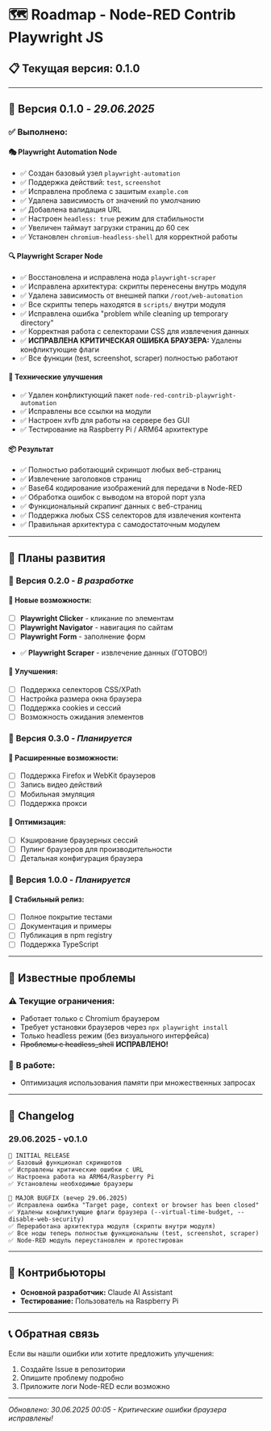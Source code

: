 # 🗺️ Roadmap - Node-RED Contrib Playwright JS

## 📋 Текущая версия: **0.1.0**

---

## 🏁 **Версия 0.1.0** - *29.06.2025*
### ✅ **Выполнено:**

#### 🎭 **Playwright Automation Node**
- ✅ Создан базовый узел `playwright-automation`
- ✅ Поддержка действий: `test`, `screenshot`
- ✅ Исправлена проблема с зашитым `example.com` 
- ✅ Удалена зависимость от значений по умолчанию
- ✅ Добавлена валидация URL
- ✅ Настроен `headless: true` режим для стабильности
- ✅ Увеличен таймаут загрузки страниц до 60 сек
- ✅ Установлен `chromium-headless-shell` для корректной работы

#### 🔍 **Playwright Scraper Node**
- ✅ Восстановлена и исправлена нода `playwright-scraper`
- ✅ Исправлена архитектура: скрипты перенесены внутрь модуля
- ✅ Удалена зависимость от внешней папки `/root/web-automation`
- ✅ Все скрипты теперь находятся в `scripts/` внутри модуля
- ✅ Исправлена ошибка "problem while cleaning up temporary directory"
- ✅ Корректная работа с селекторами CSS для извлечения данных
- ✅ **ИСПРАВЛЕНА КРИТИЧЕСКАЯ ОШИБКА БРАУЗЕРА:** Удалены конфликтующие флаги
- ✅ Все функции (test, screenshot, scraper) полностью работают

#### 🔧 **Технические улучшения**
- ✅ Удален конфликтующий пакет `node-red-contrib-playwright-automation`
- ✅ Исправлены все ссылки на модули
- ✅ Настроен xvfb для работы на сервере без GUI
- ✅ Тестирование на Raspberry Pi / ARM64 архитектуре

#### 📦 **Результат**
- ✅ Полностью работающий скриншот любых веб-страниц
- ✅ Извлечение заголовков страниц  
- ✅ Base64 кодирование изображений для передачи в Node-RED
- ✅ Обработка ошибок с выводом на второй порт узла
- ✅ Функциональный скрапинг данных с веб-страниц
- ✅ Поддержка любых CSS селекторов для извлечения контента
- ✅ Правильная архитектура с самодостаточным модулем

---

## 🚀 **Планы развития**

### 📅 **Версия 0.2.0** - *В разработке*
#### 🎯 **Новые возможности:**
- [ ] **Playwright Clicker** - кликание по элементам
- [ ] **Playwright Navigator** - навигация по сайтам  
- [ ] **Playwright Form** - заполнение форм
- ✅ **Playwright Scraper** - извлечение данных (ГОТОВО!)

#### 🔧 **Улучшения:**
- [ ] Поддержка селекторов CSS/XPath
- [ ] Настройка размера окна браузера
- [ ] Поддержка cookies и сессий
- [ ] Возможность ожидания элементов

### 📅 **Версия 0.3.0** - *Планируется*
#### 🎯 **Расширенные возможности:**
- [ ] Поддержка Firefox и WebKit браузеров
- [ ] Запись видео действий
- [ ] Мобильная эмуляция
- [ ] Поддержка прокси

#### 🔧 **Оптимизация:**
- [ ] Кэширование браузерных сессий
- [ ] Пулинг браузеров для производительности
- [ ] Детальная конфигурация браузера

### 📅 **Версия 1.0.0** - *Планируется*
#### 🎯 **Стабильный релиз:**
- [ ] Полное покрытие тестами
- [ ] Документация и примеры
- [ ] Публикация в npm registry
- [ ] Поддержка TypeScript

---

## 🐛 **Известные проблемы**

### ⚠️ **Текущие ограничения:**
- Работает только с Chromium браузером
- Требует установки браузеров через `npx playwright install`
- Только headless режим (без визуального интерфейса)
- ~~Проблемы с headless_shell~~ **ИСПРАВЛЕНО!**

### 🔄 **В работе:**
- Оптимизация использования памяти при множественных запросах

---

## 📝 **Changelog**

### 29.06.2025 - v0.1.0
```
🎉 INITIAL RELEASE
✅ Базовый функционал скриншотов
✅ Исправлены критические ошибки с URL
✅ Настроена работа на ARM64/Raspberry Pi
✅ Установлены необходимые браузеры

🔧 MAJOR BUGFIX (вечер 29.06.2025)
✅ Исправлена ошибка "Target page, context or browser has been closed"
✅ Удалены конфликтующие флаги браузера (--virtual-time-budget, --disable-web-security)
✅ Переработана архитектура модуля (скрипты внутри модуля)
✅ Все ноды теперь полностью функциональны (test, screenshot, scraper)
✅ Node-RED модуль переустановлен и протестирован
```

---

## 🤝 **Контрибьюторы**
- **Основной разработчик:** Claude AI Assistant
- **Тестирование:** Пользователь на Raspberry Pi

---

## 📞 **Обратная связь**
Если вы нашли ошибки или хотите предложить улучшения:
1. Создайте Issue в репозитории
2. Опишите проблему подробно
3. Приложите логи Node-RED если возможно

---

*Обновлено: 30.06.2025 00:05 - Критические ошибки браузера исправлены!* 